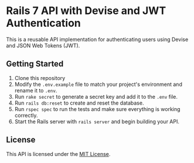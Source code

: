 # Rails 7 API with Devise and JWT Authentication

This is a reusable API implementation for authenticating users using Devise and JSON Web Tokens (JWT).

## Getting Started

1. Clone this repository
2. Modify the `.env.example` file to match your project's environment and rename it to `.env`.
3. Run `rake secret` to generate a secret key and add it to the `.env` file.
4. Run `rails db:reset` to create and reset the database.
5. Run `rspec spec` to run the tests and make sure everything is working correctly.
6. Start the Rails server with `rails server` and begin building your API.

## License

This API is licensed under the [MIT License](LICENSE.txt).
